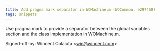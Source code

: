 ```yaml
---
title: Add pragma mark separator in WOMachine.m (WOCommon, e297450)
tags: snippets
---
```


Use pragma mark to provide a separator between the global variables section and the class implementation in WOMachine.m.

Signed-off-by: Wincent Colaiuta &lt;win@wincent.com&gt;
